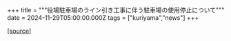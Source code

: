 +++
title = """役場駐車場のライン引き工事に伴う駐車場の使用停止について"""
date = 2024-11-29T05:00:00.000Z
tags = ["kuriyama","news"]
+++


[[source]](https://www.town.kuriyama.hokkaido.jp/soshiki/27/29617.html)

